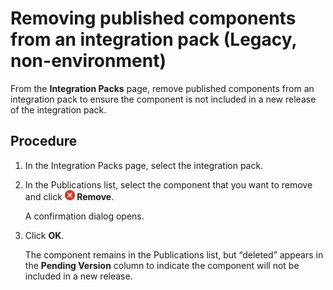 # Removing published components from an integration pack \(Legacy, non-environment\) 

<head>
  <meta name="guidename" content="Integration"/>
  <meta name="context" content="GUID-203614ba-f543-4389-9e32-8b4ae880b749"/>
</head>


From the **Integration Packs** page, remove published components from an integration pack to ensure the component is not included in a new release of the integration pack.

## Procedure

1.  In the Integration Packs page, select the integration pack.

2.  In the Publications list, select the component that you want to remove and click **![](../Images/main-ic-x-white-in-red-circle-16_0d0c5dc5-1c5e-4117-8a58-92c5e050ec5b.jpg) Remove**.

    A confirmation dialog opens.

3.  Click **OK**.

    The component remains in the Publications list, but “deleted” appears in the **Pending Version** column to indicate the component will not be included in a new release.